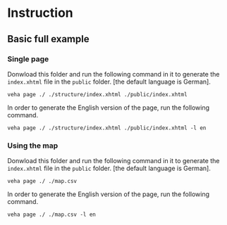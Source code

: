 # Instruction

## Basic full example

### Single page

Donwload this folder and run the following command in it to generate the `index.xhtml` file in the `public` folder. [the default language is German].

```
veha page ./ ./structure/index.xhtml ./public/index.xhtml
```

In order to generate the English version of the page, run the following command.

```
veha page ./ ./structure/index.xhtml ./public/index.xhtml -l en
```


### Using the map

Donwload this folder and run the following command in it to generate the `index.xhtml` file in the `public` folder. [the default language is German].

```
veha page ./ ./map.csv
```

In order to generate the English version of the page, run the following command.

```
veha page ./ ./map.csv -l en
```

